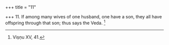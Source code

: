 +++
title = "11"

+++
11. If among many wives of one husband, one have a son, they all have offspring through that son; thus says the Veda. [^10] 


[^10]:  Viṣṇu XV, 41.
